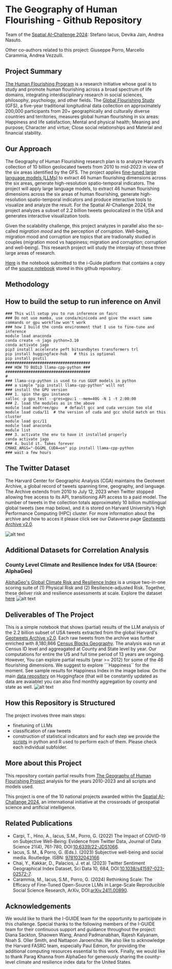 # The Geography of Human Flourishing - Github Repository
Team of the [Spatial AI-Challenge 2024](https://i-guide.io/spatial-ai-challenge-2024/): Stefano Iacus, Devika Jain, Andrea Nasuto.

Other co-authors related to this project: Giuseppe Porro, Marcello Carammia, Andrea Vezzulli.

## Project Summary

[The Human Flourishing Program](https://hfh.fas.harvard.edu) is a research initiative whose goal is to study and promote human flourishing across a broad spectrum of life domains, integrating interdisciplinary research in social sciences, philosophy, psychology, and other fields. The [Global Flourishing Study](https://hfh.fas.harvard.edu/global-flourishing-study) (GFS), a five-year traditional longitudinal data collection on approximately 200,000 participants from 20+ geographically and culturally diverse countries and territories, measures global human flourishing in six areas: Happiness and life satisfaction; Mental and physical health; Meaning and purpose; Character and virtue; Close social relationships and Material and financial stability.

## Our Approach

The Geography of Human Flourishing research plan is to analyze Harvard’s collection of 10 billion geolocated tweets from 2010 to mid-2023 in view of the six areas identified by the GFS. The project applies [fine-tuned large language models (LLMs)](https://arxiv.org/abs/2411.00890) to extract 46 human flourishing dimensions across the six areas, generate high-resolution spatio-temporal indicators.  The project will apply large language models, to extract 46 human flourishing dimensions across the six areas of human flourishing, generate high-resolution spatio-temporal indicators and produce interactive tools to visualize and analyze the result. For the Spatial AI-Challenge 2024, the project analyzes a subset of 2.2 billion tweets geolocalized in the USA and generates  interactive visualization tools.

Given the scalability challenge, this project analyzes in parallel also the so-called *migration mood* and the perception of *corruption*. Well-being, migration mood and corruption are topics that are tradionally studied in couples (migration mood vs happiness; migration and corruption; corruption and well-being). This research project will study the interplay of these three large areas of research.

[Here](https://platform.i-guide.io/notebooks/e870ad3a-8c19-43e1-8323-fb8c39d12898) is the notebook submitted to the i-Guide platform that contains a copy of the [source notebook](flourishing.ipynb) stored in this github repository.

## Methodology

## How to build the setup to run inference on Anvil
```
### This will setup you to run inference on fasrc
### Do not use mamba, use conda/minicoda and give the exact same commands or gpu workflow won't work
### how I build the conda environment that I use to fine-tune and inference
module load anaconda
conda create -n jago python=3.10
conda activate jago
pip3 install accelerate peft bitsandbytes transformers trl
pip install huggingface-hub   # this is optional
pip install psutil
#####################################
### HOW TO BUILD llama-cpp-python ###
#####################################
#
### llama-ccp-python is used to run GGUF models in python
### a simple "pip install llama-cpp-python" will not
### install the GPU version
### 1. spin the gpu instance
salloc -p gpu_test --gres=gpu:1 --mem=40G -N 1 -t 2:00:00
### 2. load the modules as in the above
module load modtree/gpu   # default gcc and cuda version too old
module load cuda/11  # the version of cuda and gcc shold match on this cluster
module load gcc/11
module load anaconda
module list
### 3. activate the env to have it installed properly
conda activate jago
### 4. build it. Takes forever
CMAKE_ARGS="-DGGML_CUDA=on" pip install llama-cpp-python
### wait a few hours
```

## The Twitter Dataset

The Harvard Center for Geographic Analysis (CGA) maintains the Geotweet Archive, a global record of tweets spanning time, geography, and language. The Archive extends from 2010 to July 12, 2023 when Twitter stopped allowing free access to its API, transitioning API access to a paid model. The number of tweets in the collection totals approximately 10 billion multilingual global tweets (see map below), and it is stored on Harvard University’s High Performance Computing (HPC) cluster. For more information about the archive and how to acces it please click see our Dataverse page [Geotweets Archive v2.0](https://dataverse.harvard.edu/dataset.xhtml?persistentId=doi:10.7910/DVN/3NCMB6). 

![alt text](https://github.com/siacus/flourishing-i-challenge/blob/main/map_tweets_language.png)

## Additional Datasets for Correlation Analysis

### County Level Climate and Resilience Index for USA (Source: AlphaGeo)

[AlphaGeo's Global Climate Risk and Resilience Index](https://docs.alphageo.ai/products/climate-risk-and-resilience-index/the-alphageo-advantage-climate-risk-and-resilience-index) is a unique two-in-one scoring suite of (1) Physical Risk and (2) Resilience-adjusted Risk. Together, these deliver risk and resilience assessments at scale. Explore the dataset [here](https://www.washingtonpost.com/climate-environment/interactive/2024/climate-risk-resilience-factors-us-cities/)
![alt text](https://github.com/siacus/flourishing-i-challenge/blob/main/climate_risk.png)


## Deliverables of The Project

This is a simple notebook that shows (partial) results of the LLM analysis of the 2.2 billion subset of USA tweets extracted from the global Harvard's [Geotweets Archive v2.0](https://dataverse.harvard.edu/dataset.xhtml?persistentId=doi:10.7910/DVN/3NCMB6). Each raw tweets from the archive was further enriched with 8,180,866 [Census Blocks Geography](https://www.census.gov/cgi-bin/geo/shapefiles/index.php). The analysis was run at Census ID level and aggreagated at County and State level by year. Our computations for entire the US and full time period of 13 years are ongoing. However, You can explore partial results (year >= 2012) for some of the 46 flourishing dimensions. We suggest to explore ```Happiness`` for the moment. See sample results for Happiness Index in the image below. On the main [data repository](https://huggingface.co/datasets/siacus/flourishing) on Huggingface (that will be constantly updated as data are avaiable) you can also find monthly aggregation by  county and state as well.
![alt text](https://github.com/siacus/flourishing-i-challenge/blob/main/Happiness_Index.png)

## How this Repository is Structured

The project involves three main steps:
* finetuning of LLMs
* classification of raw tweets
* construction of statistical indicators
and for each step we provide the [scripts](./scripts) in python and R used to perform each of them. Please check each individual subfolder.

## More about this Project

This repository contain partial results from [The Geography of Human Flourishing Project](https://i-guide.io/spatial-ai-challenge-2024/accepted-abstracts/) analysis for the years 2010-2023 and all scripts and models used.

This project is one of the 10 national projects awarded within the [Spatial AI-Challange 2024](https://i-guide.io/spatial-ai-challenge-2024/), an international initiative at the crossroads of geospatial science and artificial intelligence.

## Related Publications

* Carpi, T., Hino, A.,  Iacus, S.M., Porro, G. (2022) The Impact of COVID-19 on Subjective Well-Being: Evidence from Twitter Data, Journal of Data Science 21(4), 761-780, DOI:[10.6339/22-JDS1066](https://doi.org/10.6339/22-JDS1066).
* Iacus, S. M., & Porro, G. (Eds.). (2023) Subjective well-being and social media. Routledge. ISBN: [9781032043166](https://www.routledge.com/Subjective-Well-Being-and-Social-Media/Iacus-Porro/p/book/9781032043166)
* Chai, Y., Kakkar, D., Palacios, J. et al. (2023) Twitter Sentiment Geographical Index Dataset, Sci Data 10, 684, DOI:[10.1038/s41597-023-02572-7](https://doi.org/10.1038/s41597-023-02572-7).
* Carammia, M., Iacus, S.M., Porro, G. (2024) Rethinking Scale: The Efficacy of Fine-Tuned Open-Source LLMs in Large-Scale Reproducible Social Science Research, ArXiv, DOI:[arXiv.2411.00890](https://doi.org/10.48550/arXiv.2411.00890).


## Acknowledgements

We would like to thank the I-GUIDE team for the opportunity to participate in this challenge. Special thanks to the following members of the I-GUIDE team for their continuous support and guidance throughout the project: Diana Sackton, Shaowen Wang, Anand Padmanabhan, Rajesh Kalyanam, Noah S. Oller Smith, and Nattapon Jaroenchai. We also like to acknowledge the Harvard FASRC team, especially Paul Edmon, for providing the additional computing resources essential to this work. Finally, we would like to thank Parag Khanna from AlphaGeo for generously sharing the county-level climate and resilience index data for the United States.





